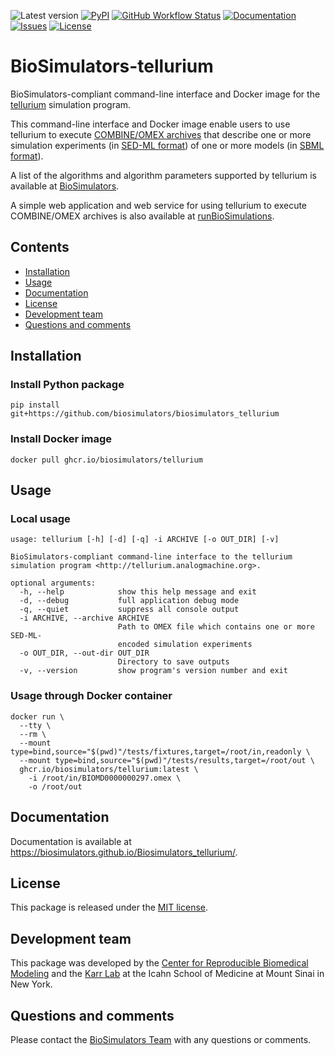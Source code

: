 ![Latest version](https://img.shields.io/github/v/tag/biosimulators/Biosimulators_tellurium)
[![PyPI](https://img.shields.io/pypi/v/biosimulators_tellurium)](https://pypi.org/project/biosimulators_tellurium/)
[![GitHub Workflow Status](https://img.shields.io/github/workflow/status/biosimulators/Biosimulators_tellurium/workflow-id)](https://github.com/biosimulators/Biosimulators_tellurium/actions?query=workflow%3Aworkflow-id)
[![Documentation](https://img.shields.io/github/license/biosimulators/Biosimulators_tellurium?badges-awesome-green.svg)](https://biosimulators.github.io/Biosimulators_tellurium/)
[![Issues](https://img.shields.io/github/issues/biosimulators/Biosimulators_tellurium)](https://github.com/biosimulators/Biosimulators_tellurium/issues)
[![License](https://img.shields.io/github/license/biosimulators/Biosimulators_tellurium?badges-awesome-green.svg)](https://github.com/biosimulators/Biosimulators_tellurium/blob/dev/LICENSE)

# BioSimulators-tellurium
BioSimulators-compliant command-line interface and Docker image for the [tellurium](http://tellurium.analogmachine.org/) simulation program.

This command-line interface and Docker image enable users to use tellurium to execute [COMBINE/OMEX archives](https://combinearchive.org/) that describe one or more simulation experiments (in [SED-ML format](https://sed-ml.org)) of one or more models (in [SBML format](http://sbml.org])).

A list of the algorithms and algorithm parameters supported by tellurium is available at [BioSimulators](https://biosimulators.org/simulators/tellurium).

A simple web application and web service for using tellurium to execute COMBINE/OMEX archives is also available at [runBioSimulations](https://run.biosimulations.org).

## Contents
* [Installation](#installation)
* [Usage](#usage)
* [Documentation](#documentation)
* [License](#license)
* [Development team](#development-team)
* [Questions and comments](#questions-and-comments)

## Installation

### Install Python package
```
pip install git+https://github.com/biosimulators/biosimulators_tellurium
```

### Install Docker image
```
docker pull ghcr.io/biosimulators/tellurium
```

## Usage

### Local usage
```
usage: tellurium [-h] [-d] [-q] -i ARCHIVE [-o OUT_DIR] [-v]

BioSimulators-compliant command-line interface to the tellurium simulation program <http://tellurium.analogmachine.org>.

optional arguments:
  -h, --help            show this help message and exit
  -d, --debug           full application debug mode
  -q, --quiet           suppress all console output
  -i ARCHIVE, --archive ARCHIVE
                        Path to OMEX file which contains one or more SED-ML-
                        encoded simulation experiments
  -o OUT_DIR, --out-dir OUT_DIR
                        Directory to save outputs
  -v, --version         show program's version number and exit
```

### Usage through Docker container
```
docker run \
  --tty \
  --rm \
  --mount type=bind,source="$(pwd)"/tests/fixtures,target=/root/in,readonly \
  --mount type=bind,source="$(pwd)"/tests/results,target=/root/out \
  ghcr.io/biosimulators/tellurium:latest \
    -i /root/in/BIOMD0000000297.omex \
    -o /root/out
```

## Documentation
Documentation is available at https://biosimulators.github.io/Biosimulators_tellurium/.

## License
This package is released under the [MIT license](LICENSE).

## Development team
This package was developed by the [Center for Reproducible Biomedical Modeling](http://reproduciblebiomodels.org) and the [Karr Lab](https://www.karrlab.org) at the Icahn School of Medicine at Mount Sinai in New York.

## Questions and comments
Please contact the [BioSimulators Team](mailto:info@biosimulators.org) with any questions or comments.

